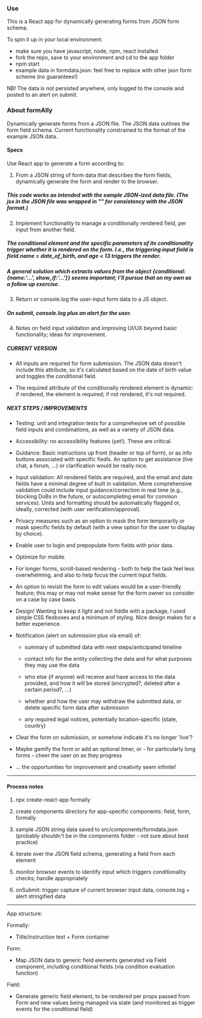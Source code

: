 ### Use
This is a React app for dynamically generating forms from JSON form schema. 

To spin it up in your local environment:
- make sure you have javascript, node, npm, react installed
- fork the repo, save to your environment and cd to the app folder
- npm start
- example data in formdata.json: feel free to replace with other json form scheme (no guarantees!)

NB! The data is not persisted anywhere, only logged to the console and posted to an alert on submit.

### About formAlly
Dynamically generate forms from a JSON file. The JSON data outlines the form field schema. Current functionality constrained to the format of the example JSON data.

#### Specs
Use React app to generate a form according to:

1. From a JSON string of form data that describes the form fields, dynamically generate the form and render to the browser.

##### This code works as intended with the sample JSON-ized data file. (The jsx in the JSON file was wrapped in "" for consistency with the JSON format.)

2. Implement functionality to manage a conditionally rendered field, per input from another field.

##### The conditional element and the specific parameters of its conditionality trigger whether it is rendered on the form. I.e., the triggering input field is field.name = date_of_birth, and age < 13 triggers the render.

##### A general solution which extracts values from the object {conditional:{name:'...', show_if:'...'}} seems important; I'll pursue that on my own as a follow up exercise.

3. Return or console.log the user-input form data to a JS object. 

##### On submit, console.log plus an alert for the user.

4. Notes on field input validation and improving UI/UX beyond basic functionality; ideas for improvement.

##### CURRENT VERSION

- All inputs are required for form submission. The JSON data doesn't include this attribute, so it's calculated based on the date of birth value and toggles the conditional field.

- The required attribute of the conditionally rendered element is dynamic: if rendered, the element is required; if not rendered, it's not required. 

##### NEXT STEPS / IMPROVEMENTS

- Testing: unit and integration tests for a comprehesive set of possible field inputs and combinations, as well as a variety of JSON data.

- Accessibility: no accessibility features (yet!). These are critical.

- Guidance: Basic instructions up front (header or top of form), or as info buttons associated with specific fiedls. An option to get assistance (live chat, a forum, ...) or clarification would be really nice. 

- Input validation: All rendered fields are required, and the email and date fields have a minimal degree of built in validation. More comprehensive validation could include input guidance/correction in real time (e.g., blocking DoBs in the future, or autocompleting email for common services). Units and formatting should be automatically flagged or, ideally, corrected (with user verification/approval).

- Privacy measures such as an option to mask the form temporarily or mask specific fields by default (with a view option for the user to display by choice).

- Enable user to login and prepopulate form fields with prior data.

- Optimize for mobile.

- For longer forms, scroll-based rendering - both to help the task feel less overwhelming, and also to help focus the current input fields.

- An option to revisit the form to edit values would be a user-friendly feature; this may or may not make sense for the form owner so consider on a case by case basis.

- Design! Wanting to keep it light and not fiddle with a package, I used simple CSS flexboxes and a minimum of styling. Nice design makes for a better experience.

- Notification (alert on submission plus via email) of:

    - summary of submitted data with next steps/anticipated timeline
    
    - contact info for the entity collecting the data and for what purposes they may use the data

    - who else (if anyone) will receive and have access to the data provided, and how it will be stored (encrypted?, deleted after a certain period?, ...)

    - whether and how the user may withdraw the submitted data, or delete specific form data after submission
    
    - any required legal notices, potentially location-specific (state, country)

- Clear the form on submission, or somehow indicate it's no longer 'live'? 

- Maybe gamify the form or add an optional timer, or - for particularly long forms - cheer the user on as they progress

- ... the opportunities for improvement and creativity seem infinite!

---

#### Process notes

1. npx create-react-app formally

2. create components directory for app-specific components: field, form, formally

3. sample JSON string data saved to src/components/formdata.json (probably shouldn't be in the components folder - not sure about best practice)

4. iterate over the JSON field schema, generating a field from each element

5. monitor browser events to identify input which triggers conditionality checks; handle appropriately

6. onSubmit: trigger capture of current browser input data, console.log + alert stringified data

---

App structure:

Formally: 
- Title/instruction text + Form container

Form: 
- Map JSON data to generic field elements generated via Field component, including conditional fields (via condition evaluation function)

Field: 
- Generate generic field element, to be rendered per props passed from Form and new values being managed via state (and monitored as trigger events for the conditional field)
